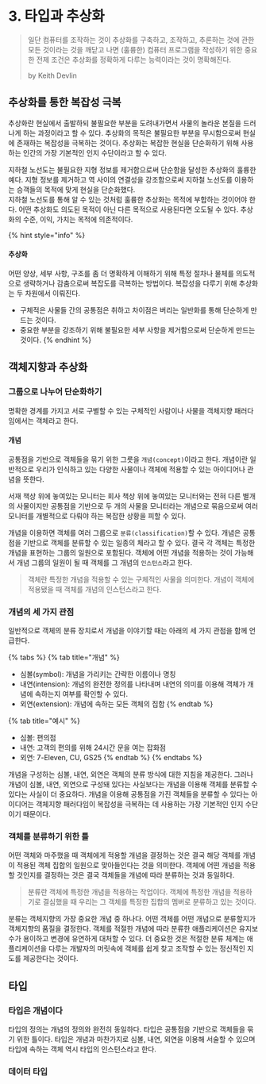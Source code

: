 # 3. 타입과 추상화

> 일단 컴퓨터를 조작하는 것이 추상화를 구축하고, 조작하고, 추론하는 것에 관한 모든 것이라는 것을 깨닫고 나면 \(훌륭한\) 컴퓨터 프로그램을 작성하기 위한 중요한 전제 조건은 추상화를 정확하게 다루는 능력이라는 것이 명확해진다.
>
> by Keith Devlin

## 추상화를 통한 복잡성 극복

추상화란 현실에서 출발하되 불필요한 부분을 도려내가면서 사물의 놀라운 본질을 드러나게 하는 과정이라고 할 수 있다. 추상화의 목적은 불필요한 부분을 무시함으로써 현실에 존재하는 복잡성을 극복하는 것이다. 추상화는 복잡한 현실을 단순화하기 위해 사용하는 인간의 가장 기본적인 인지 수단이라고 할 수 있다.

지하철 노선도는 불필요한 지형 정보를 제거함으로써 단순함을 달성한 추상화의 훌륭한 예다. 지형 정보를 제거하고 역 사이의 연결성을 강조함으로써 지하철 노선도를 이용하는 승객들의 목적에 맞게 현실을 단순화했다.  
지하철 노선도를 통해 알 수 있는 것처럼 훌륭한 추상화는 목적에 부합하는 것이어야 한다. 어떤 추상화도 의도된 목적이 아닌 다른 목적으로 사용된다면 오도될 수 있다. 추상화의 수준, 이익, 가치는 목적에 의존적이다.

{% hint style="info" %}
#### 추상화

어떤 양상, 세부 사항, 구조를 좀 더 명확하게 이해하기 위해 특정 절차나 물체를 의도적으로 생략하거나 감춤으로써 복잡도를 극복하는 방법이다. 복잡성을 다루기 위해 추상화는 두 차원에서 이뤄진다.

* 구체적은 사물들 간의 공통점은 취하고 차이점은 버리는 일반화를 통해 단순하게 만드는 것이다.
* 중요한 부분을 강조하기 위해 불필요한 세부 사항을 제거함으로써 단순하게 만드는 것이다.
{% endhint %}

## 객체지향과 추상화

### 그룹으로 나누어 단순화하기

명확한 경계를 가지고 서로 구별할 수 있는 구체적인 사람이나 사물을 객체지향 패러다임에서는 객체라고 한다.

#### 개념

공통점을 기반으로 객체들을 묶기 위한 그릇을 `개념(concept)`이라고 한다. 개념이란 일반적으로 우리가 인식하고 있는 다양한 사물이나 객체에 적용할 수 있는 아이디어나 관념을 뜻한다.

서재 책상 위에 놓여있는 모니터는 회사 책상 위에 놓여있는 모니터와는 전혀 다른 별개의 사물이지만 공통점을 기반으로 두 개의 사물을 모니터라는 개념으로 묶음으로써 여러 모니터를 개별적으로 다뤄야 하는 복잡한 상황을 피할 수 있다.

개념을 이용하면 객체를 여러 그룹으로 `분류(classification)`할 수 있다. 개념은 공통점을 기반으로 객체를 분류할 수 있는 일종의 체라고 할 수 있다. 결국 각 객체는 특정한 개념을 표현하는 그룹의 일원으로 포함된다. 객체에 어떤 개념을 적용하는 것이 가능해서 개념 그룹의 일원이 될 때 객체를 그 개념의 `인스턴스`라고 한다.

> 객체란 특정한 개념을 적용할 수 있는 구체적인 사물을 의미한다. 개념이 객체에 적용됐을 때 객체를 개념의 인스턴스라고 한다.

### 개념의 세 가지 관점

일반적으로 객체의 분류 장치로서 개념을 이야기할 때는 아래의 세 가지 관점을 함께 언급한다.

{% tabs %}
{% tab title="개념" %}
* 심볼\(symbol\): 개념을 가리키는 간략한 이름이나 명칭
* 내연\(intension\): 개념의 완전한 정의를 나타내며 내연의 의미를 이용해 객체가 개념에 속하는지 여부를 확인할 수 있다.
* 외연\(extension\): 개념에 속하는 모든 객체의 집합
{% endtab %}

{% tab title="예시" %}
* 심볼: 편의점
* 내연: 고객의 편의를 위해 24시간 문을 여는 잡화점
* 외연: 7-Eleven, CU, GS25
{% endtab %}
{% endtabs %}

개념을 구성하는 심볼, 내연, 외연은 객체의 분류 방식에 대한 지침을 제공한다. 그러나 개념이 심볼, 내연, 외연으로 구성돼 있다는 사실보다는 개념을 이용해 객체를 분류할 수 있다는 사실이 더 중요하다. 개념을 이용해 공통점을 가진 객체들을 분류할 수 있다는 아이디어는 객체지향 패러다임이 복잡성을 극복하는 데 사용하는 가장 기본적인 인지 수단이기 때문이다.

### 객체를 분류하기 위한 틀

어떤 객체와 마주했을 때 객체에게 적용할 개념을 결정하는 것은 결국 해당 객체를 개념이 적용된 객체 집합의 일원으로 맞아들인다는 것을 의미한다. 객체에 어떤 개념을 적용할 것인지를 결정하는 것은 결국 객체들을 개념에 따라 분류하는 것과 동일하다.

> 분류란 객체에 특정한 개념을 적용하는 작업이다. 객체에 특정한 개념을 적용하기로 결심했을 때 우리는 그 객체를 특정한 집합의 멤버로 분류하고 있는 것이다.

분류는 객체지향의 가장 중요한 개념 중 하나다. 어떤 객체를 어떤 개념으로 분류할지가 객체지향의 품질을 결정한다. 객체를 적절한 개념에 따라 분류한 애플리케이션은 유지보수가 용이하고 변경에 유연하게 대처할 수 있다. 더 중요한 것은 적절한 분류 체계는 애플리케이션을 다루는 개발자의 머릿속에 객체를 쉽게 찾고 조작할 수 있는 정신적인 지도를 제공한다는 것이다.

## 타입

### 타입은 개념이다

타입의 정의는 개념의 정의와 완전히 동일하다. 타입은 공통점을 기반으로 객체들을 묶기 위한 틀이다. 타입은 개념과 마찬가지로 심볼, 내연, 외연을 이용해 서술할 수 있으며 타입에 속하는 객체 역시 타입의 인스턴스라고 한다.

### 데이터 타입



